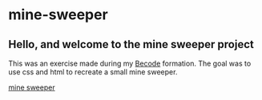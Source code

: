 # mine-sweeper

## Hello, and welcome to the mine sweeper project
This was an exercise made during my [Becode](https://github.com/becodeorg) formation. The goal was to use css and html to recreate a small mine sweeper.

[mine sweeper](https://anonymouse97.github.io/mine-sweeper/)
